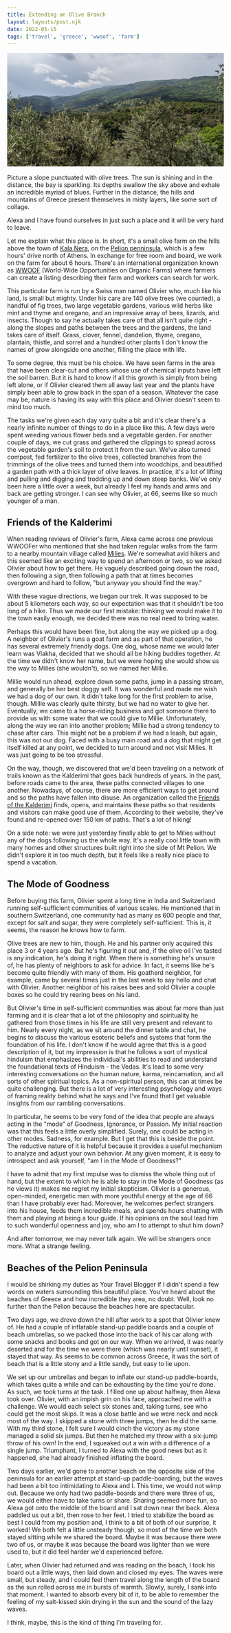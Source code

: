```yaml
---
title: Extending an Olive Branch
layout: layouts/post.njk
date: 2022-05-15
tags: ['travel', 'greece', 'wwoof', 'farm']
---
```


<img src="/_images/milies.png" class="article-topper" alt="The hillside town of Milies" />

Picture a slope punctuated with olive trees. The sun is shining and in the distance, the bay is sparkling. Its depths
swallow the sky above and exhale an incredible myriad of blues. Further in the distance, the hills and mountains of
Greece present themselves in misty layers, like some sort of collage.

Alexa and I have found ourselves in just such a place and it will be very hard to leave.

Let me explain what this place is. In short, it's a small olive farm on the hills above the town of
[Kala Nera](https://en.wikivoyage.org/wiki/Kala_Nera), on the [Pelion penninsula](https://en.wikipedia.org/wiki/Pelion),
which is a few hours' drive north of Athens. In exchange for free room and board, we work on the farm for about 6 hours.
There's an international organization known as [WWOOF](https://wwoof.net/) (World-Wide Opportunities on Organic Farms)
where farmers can create a listing describing their farm and workers can search for work.

This particular farm is run by a Swiss man named Olivier who, much like his land, is small but mighty. Under his care
are 140 olive trees (we counted), a handful of fig trees, two large vegetable gardens, various wild herbs like mint
and thyme and oregano, and an impressive array of bees, lizards, and insects. Though to say he actually takes care of
that all isn't quite right - along the slopes and paths between the trees and the gardens, the land takes care of
itself. Grass, clover, fennel, dandelion, thyme, oregano, plantain, thistle, and sorrel and a hundred other plants I
don't know the names of grow alongside one another, filling the place with life.

To some degree, this must be his choice. We have seen farms in the area that have been clear-cut and others whose use of
chemical inputs have left the soil barren. But it is hard to know if all this growth is simply from being left alone, or
if Olivier cleared them all away last year and the plants have simply been able to grow back in the span of a season.
Whatever the case may be, nature is having its way with this place and Olivier doesn't seem to mind too much.

The tasks we're given each day vary quite a bit and it's clear there's a nearly infinite number of things to do in a
place like this. A few days were spent weeding various flower beds and a vegetable garden. For another couple of days,
we cut grass and gathered the clippings to spread across the vegetable garden's soil to protect it from the sun. We've
also turned compost, fed fertilizer to the olive trees, collected branches from the trimmings of the olive trees and
turned them into woodchips, and beautified a garden path with a thick layer of olive leaves. In practice, it's a lot of
lifting and pulling and digging and trodding up and down steep banks. We've only been here a little over a week, but
already I feel my hands and arms and back are getting stronger. I can see why Olivier, at 66, seems like so much younger
of a man.

## Friends of the Kalderimi

When reading reviews of Olivier's farm, Alexa came across one previous WWOOFer who mentioned that she had taken regular
walks from the farm to a nearby mountain village called [Milies](https://en.wikipedia.org/wiki/Milies). We're somewhat
avid hikers and this seemed like an exciting way to spend an afternoon or two, so we asked Olivier about how to get
there. He vaguely described going down the road, then following a sign, then following a path that at times becomes
overgrown and hard to follow, "but anyway you should find the way."

With these vague directions, we began our trek. It was supposed to be about 5 kilometers each way, so our expectation
was that it shouldn't be too long of a hike. Thus we made our first mistake: thinking we would make it to the town
easily enough, we decided there was no real need to bring water.

Perhaps this would have been fine, but along the way we picked up a dog. A neighbor of Olivier's runs a goat farm and as
part of that operation, he has several extremely friendly dogs. One dog, whose name we would later learn was Vlakha,
decided that we should all be hiking buddies together. At the time we didn't know her name, but we were hoping she would
show us the way to Milies (she wouldn't), so we named her Millie.

Millie would run ahead, explore down some paths, jump in a passing stream, and generally be her best doggy self. It was
wonderful and made me wish we had a dog of our own. It didn't take long for the first problem to arise, though. Millie
was clearly quite thirsty, but we had no water to give her. Eventually, we came to a horse-riding business and got
someone there to provide us with some water that we could give to Millie. Unfortunately, along the way we ran into
another problem; Millie had a strong tendency to chase after cars. This might not be a problem if we had a leash, but
again, this was not our dog. Faced with a busy main road and a dog that might get itself killed at any point, we decided
to turn around and not visit Milies. It was just going to be too stressful.

On the way, though, we discovered that we'd been traveling on a network of trails known as the Kalderimi that goes back
hundreds of years. In the past, before roads came to the area, these paths connected villages to one another. Nowadays,
of course, there are more efficient ways to get around and so the paths have fallen into disuse. An organization called
the [Friends of the Kalderimi](https://friendsofthekalderimi.org) finds, opens, and maintains these paths so that
residents and visitors can make good use of them. According to their website, they've found and re-opened over 150 km of
paths. That's a lot of hiking!

On a side note: we were just yesterday finally able to get to Milies without any of the dogs following us the whole way.
It's a really cool little town with many homes and other structures built right into the side of Mt Pelion. We didn't
explore it in too much depth, but it feels like a really nice place to spend a vacation.

## The Mode of Goodness

Before buying this farm, Olivier spent a long time in India and Switzerland running self-sufficient communities of
various scales. He mentioned that in southern Switzerland, one community had as many as 600 people and that, except for
salt and sugar, they were completely self-sufficient. This is, it seems, the reason he knows how to farm.

Olive trees are new to him, though. He and his partner only acquired this place 3 or 4 years ago. But he's figuring it
out and, if the olive oil I've tasted is any indication, he's doing it right. When there is something he's unsure of, he
has plenty of neighbors to ask for advice. In fact, it seems like he's become quite friendly with many of them. His
goatherd neighbor, for example, came by several times just in the last week to say hello and chat with Olivier. Another
neighbor of his raises bees and sold Olivier a couple boxes so he could try rearing bees on his land.

But Olivier's time in self-sufficient communities was about far more than just farming and it is clear that a lot of the
philosophy and spirituality he gathered from those times in his life are still very present and relevant to him. Nearly
every night, as we sit around the dinner table and chat, he begins to discuss the various esoteric beliefs and systems
that form the foundation of his life. I don't know if he would agree that this is a good description of it, but my
impression is that he follows a sort of mystical hinduism that emphasizes the individual's abilities to read and
understand the foundational texts of Hinduism - the Vedas. It's lead to some very interesting conversations on the
human nature, karma, reincarnation, and all sorts of other spiritual topics. As a non-spiritual person, this can at
times be quite challenging. But there is a lot of very interesting psychology and ways of framing reality behind what
he says and I've found that I get valuable insights from our rambling conversations.

In particular, he seems to be very fond of the idea that people are always acting in the "mode" of Goodness, Ignorance,
or Passion. My initial reaction was that this feels a little overly simplified. Surely, one could be acting in other
modes. Sadness, for example. But I get that this is beside the point. The reductive nature of it is helpful because it
provides a useful mechanism to analyze and adjust your own behavior. At any given moment, it is easy to introspect and
ask yourself, "am I in the Mode of Goodness?"

I have to admit that my first impulse was to dismiss the whole thing out of hand, but the extent to which he is able to
stay in the Mode of Goodness (as he views it) makes me regret my initial skepticism. Olivier is a generous, open-minded,
energetic man with more youthful energy at the age of 66 than I have probably ever had. Moreover, he welcomes perfect
strangers into his house, feeds them incredible meals, and spends hours chatting with them and playing at being a tour
guide. If his opinions on the soul lead him to such wonderful openness and joy, who am I to attempt to shut him down?

And after tomorrow, we may never talk again. We will be strangers once more. What a strange feeling.

## Beaches of the Pelion Peninsula

I would be shirking my duties as Your Travel Blogger if I didn't spend a few words on waters surrounding this beautiful
place. You've heard about the beaches of Greece and how incredible they area, no doubt. Well, look no further than the
Pelion because the beaches here are spectacular.

Two days ago, we drove down the hill after work to a spot that Olivier knew of. He had a couple of inflatable stand-up
paddle boards and a couple of beach umbrellas, so we packed those into the back of his car along with some snacks and
books and got on our way. When we arrived, it was nearly deserted and for the time we were there (which was nearly until
sunset), it stayed that way. As seems to be common across Greece, it was the sort of beach that is a little stony and a
little sandy, but easy to lie upon.

We set up our umbrellas and began to inflate our stand-up paddle-boards, which takes quite a while and can be exhausting
by the time you're done. As such, we took turns at the task. I filled one up about halfway, then Alexa took over.
Olivier, with an impish grin on his face, approached me with a challenge. We would each select six stones and, taking
turns, see who could get the most skips. It was a close battle and we were neck and neck most of the way. I skipped a
stone with three jumps, then he did the same. With my third stone, I felt sure I would cinch the victory as my stone
managed a solid six jumps. But then he matched my throw with a six-jump throw of his own! In the end, I squeaked out a
win with a difference of a single jump. Triumphant, I turned to Alexa with the good news but as it happened, she had
already finished inflating the board.

Two days earlier, we'd gone to another beach on the opposite side of the peninsula for an earlier attempt at stand-up
paddle-boarding, but the waves had been a bit too intimidating to Alexa and I. This time, we would not wimp out. Because
we only had two paddle-boards and there were three of us, we would either have to take turns or share. Sharing seemed
more fun, so Alexa got onto the middle of the board and I sat down near the back. Alexa paddled us out a bit, then rose
to her feet. I tried to stabilize the board as best I could from my position and, I think to a bit of both of our
surprise, it worked! We both felt a little unsteady though, so most of the time we both stayed sitting while we shared
the board. Maybe it was because there were two of us, or maybe it was because the board was lighter than we were used
to, but it did feel harder we'd experienced before.

Later, when Olivier had returned and was reading on the beach, I took his board out a little ways, then laid down and
closed my eyes. The waves were small, but steady, and I could feel them travel along the length of the board as the sun
rolled across me in bursts of warmth. Slowly, surely, I sank into that moment. I wanted to absorb every bit of it, to be
able to remember the feeling of my salt-kissed skin drying in the sun and the sound of the lazy waves.

I think, maybe, this is the kind of thing I'm traveling for.
